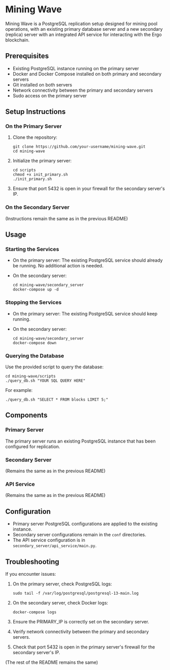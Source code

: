 # Mining Wave

Mining Wave is a PostgreSQL replication setup designed for mining pool operations, with an existing primary database server and a new secondary (replica) server with an integrated API service for interacting with the Ergo blockchain.

## Prerequisites

- Existing PostgreSQL instance running on the primary server
- Docker and Docker Compose installed on both primary and secondary servers
- Git installed on both servers
- Network connectivity between the primary and secondary servers
- Sudo access on the primary server

## Setup Instructions

### On the Primary Server

1. Clone the repository:
   ```
   git clone https://github.com/your-username/mining-wave.git
   cd mining-wave
   ```

2. Initialize the primary server:
   ```
   cd scripts
   chmod +x init_primary.sh
   ./init_primary.sh
   ```

3. Ensure that port 5432 is open in your firewall for the secondary server's IP.

### On the Secondary Server

(Instructions remain the same as in the previous README)

## Usage

### Starting the Services

- On the primary server:
  The existing PostgreSQL service should already be running. No additional action is needed.

- On the secondary server:
  ```
  cd mining-wave/secondary_server
  docker-compose up -d
  ```

### Stopping the Services

- On the primary server:
  The existing PostgreSQL service should keep running.

- On the secondary server:
  ```
  cd mining-wave/secondary_server
  docker-compose down
  ```

### Querying the Database

Use the provided script to query the database:

```
cd mining-wave/scripts
./query_db.sh "YOUR SQL QUERY HERE"
```

For example:
```
./query_db.sh "SELECT * FROM blocks LIMIT 5;"
```

## Components

### Primary Server

The primary server runs an existing PostgreSQL instance that has been configured for replication.

### Secondary Server

(Remains the same as in the previous README)

### API Service

(Remains the same as in the previous README)

## Configuration

- Primary server PostgreSQL configurations are applied to the existing instance.
- Secondary server configurations remain in the `conf` directories.
- The API service configuration is in `secondary_server/api_service/main.py`.

## Troubleshooting

If you encounter issues:

1. On the primary server, check PostgreSQL logs:
   ```
   sudo tail -f /var/log/postgresql/postgresql-13-main.log
   ```

2. On the secondary server, check Docker logs:
   ```
   docker-compose logs
   ```

3. Ensure the PRIMARY_IP is correctly set on the secondary server.

4. Verify network connectivity between the primary and secondary servers.

5. Check that port 5432 is open in the primary server's firewall for the secondary server's IP.

(The rest of the README remains the same)